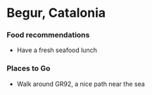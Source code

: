 # Begur, Catalonia

### Food recommendations
- Have a fresh seafood lunch

### Places to Go
- Walk around GR92, a nice path near the sea



